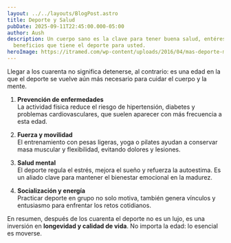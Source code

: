 ```yaml
---
layout: ../../layouts/BlogPost.astro
title: Deporte y Salud
pubDate: 2025-09-11T22:45:00.000-05:00
author: Aush
description: Un cuerpo sano es la clave para tener buena salud, entérese de los
  beneficios que tiene el deporte para usted.
heroImage: https://itramed.com/wp-content/uploads/2016/04/mas-deporte-mas-salud.jpg
---
```

Llegar a los cuarenta no significa detenerse, al contrario: es una edad en la que el deporte se vuelve aún más necesario para cuidar el cuerpo y la mente.  

1. **Prevención de enfermedades**  
   La actividad física reduce el riesgo de hipertensión, diabetes y problemas cardiovasculares, que suelen aparecer con más frecuencia a esta edad.  

2. **Fuerza y movilidad**  
   El entrenamiento con pesas ligeras, yoga o pilates ayudan a conservar masa muscular y flexibilidad, evitando dolores y lesiones.  

3. **Salud mental**  
   El deporte regula el estrés, mejora el sueño y refuerza la autoestima. Es un aliado clave para mantener el bienestar emocional en la madurez.  

4. **Socialización y energía**  
   Practicar deporte en grupo no solo motiva, también genera vínculos y entusiasmo para enfrentar los retos cotidianos.  

En resumen, después de los cuarenta el deporte no es un lujo, es una inversión en **longevidad y calidad de vida**. No importa la edad: lo esencial es moverse.  
